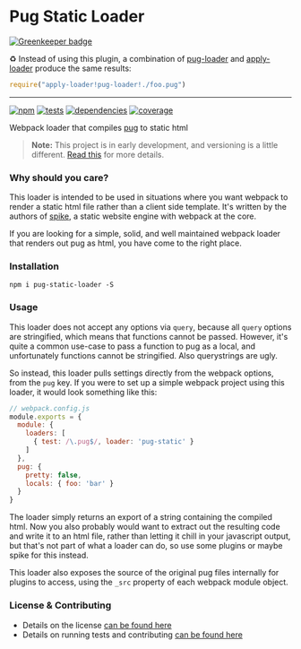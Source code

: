 # Pug Static Loader

[![Greenkeeper badge](https://badges.greenkeeper.io/static-dev/pug-static-loader.svg)](https://greenkeeper.io/)

:recycle: Instead of using this plugin, a combination of [pug-loader](https://github.com/pugjs/pug-loader/) and [apply-loader](https://github.com/mogelbrod/apply-loader) produce the same results: 
```javascript
require("apply-loader!pug-loader!./foo.pug")
```

----

[![npm](http://img.shields.io/npm/v/pug-static-loader.svg?style=flat)](https://badge.fury.io/js/pug-static-loader) [![tests](http://img.shields.io/travis/static-dev/pug-static-loader/master.svg?style=flat)](https://travis-ci.org/static-dev/pug-static-loader) [![dependencies](http://img.shields.io/david/static-dev/pug-static-loader.svg?style=flat)](https://david-dm.org/static-dev/pug-static-loader)
[![coverage](http://img.shields.io/coveralls/static-dev/pug-static-loader.svg?style=flat)](https://coveralls.io/github/static-dev/pug-static-loader)

Webpack loader that compiles [pug](https://github.com/pugjs/pug) to static html

> **Note:** This project is in early development, and versioning is a little different. [Read this](http://markup.im/#q4_cRZ1Q) for more details.

### Why should you care?

This loader is intended to be used in situations where you want webpack to render a static html file rather than a client side template. It's written by the authors of [spike](https://github.com/static-dev/spike), a static website engine with webpack at the core.

If you are looking for a simple, solid, and well maintained webpack loader that renders out pug as html, you have come to the right place.

### Installation

`npm i pug-static-loader -S`

### Usage

This loader does not accept any options via `query`, because all `query` options are stringified, which means that functions cannot be passed. However, it's quite a common use-case to pass a function to pug as a local, and unfortunately functions cannot be stringified. Also querystrings are ugly.

So instead, this loader pulls settings directly from the webpack options, from the `pug` key. If you were to set up a simple webpack project using this loader, it would look something like this:

```js
// webpack.config.js
module.exports = {
  module: {
    loaders: [
      { test: /\.pug$/, loader: 'pug-static' }
    ]
  },
  pug: {
    pretty: false,
    locals: { foo: 'bar' }
  }
}
```

The loader simply returns an export of a string containing the compiled html. Now you also probably would want to extract out the resulting code and write it to an html file, rather than letting it chill in your javascript output, but that's not part of what a loader can do, so use some plugins or maybe spike for this instead.

This loader also exposes the source of the original pug files internally for plugins to access, using the `_src` property of each webpack module object.

### License & Contributing

- Details on the license [can be found here](LICENSE.md)
- Details on running tests and contributing [can be found here](contributing.md)
